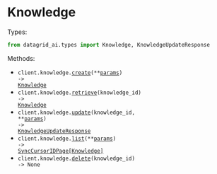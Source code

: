 # Knowledge

Types:

```python
from datagrid_ai.types import Knowledge, KnowledgeUpdateResponse
```

Methods:

- <code title="post /v1/knowledge">client.knowledge.<a href="./src/datagrid_ai/resources/knowledge.py">create</a>(\*\*<a href="src/datagrid_ai/types/knowledge_create_params.py">params</a>) -> <a href="./src/datagrid_ai/types/knowledge.py">Knowledge</a></code>
- <code title="get /v1/knowledge/{knowledge_id}">client.knowledge.<a href="./src/datagrid_ai/resources/knowledge.py">retrieve</a>(knowledge_id) -> <a href="./src/datagrid_ai/types/knowledge.py">Knowledge</a></code>
- <code title="patch /v1/knowledge/{knowledge_id}">client.knowledge.<a href="./src/datagrid_ai/resources/knowledge.py">update</a>(knowledge_id, \*\*<a href="src/datagrid_ai/types/knowledge_update_params.py">params</a>) -> <a href="./src/datagrid_ai/types/knowledge_update_response.py">KnowledgeUpdateResponse</a></code>
- <code title="get /v1/knowledge">client.knowledge.<a href="./src/datagrid_ai/resources/knowledge.py">list</a>(\*\*<a href="src/datagrid_ai/types/knowledge_list_params.py">params</a>) -> <a href="./src/datagrid_ai/types/knowledge.py">SyncCursorIDPage[Knowledge]</a></code>
- <code title="delete /v1/knowledge/{knowledge_id}">client.knowledge.<a href="./src/datagrid_ai/resources/knowledge.py">delete</a>(knowledge_id) -> None</code>
